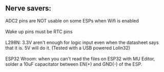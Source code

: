 ## Nerve savers:

ADC2 pins are NOT usable on some ESPs when Wifi is enabled
<br>
<br>
Wake up pins must be RTC pins
<br>
<br>
L298N: 3.3V aren't enough for logic input even when the datasheet says that it is. 5V will do it. (Tested with a USB powered Lolin32)
<br>
<br>
ESP32 Wroom: when you can't read the files on ESP32 with MU Editor, solder a 10uF capacitator between EN(+) and GND(-) of the ESP.
